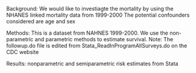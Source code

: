 Background: We would like to investiagte the mortality by using the NHANES linked mortality data from 1999-2000 The potential confounders considered are age and sex

Methods: This is a dataset from NAHNES 1999-2000. We use the non-parametric and parametric methods to estimate survival. Note: The followup.do file is edited from Stata_ReadInProgramAllSurveys.do on the CDC website

Results: nonparametric and semiparametric risk estimates from Stata
